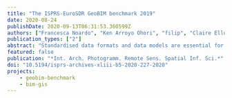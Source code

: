 ```yaml
---
title: "The ISPRS-EuroSDR GeoBIM benchmark 2019"
date: 2020-08-24
publishDate: 2020-09-13T06:31:53.360599Z
authors: ["Francesca Noardo", "Ken Arroyo Ohori", "filip", "Claire Ellul", "Lars Harrie", "Thomas Krijnen", "Margarita Kokla", "Jantien Stoter"]
publication_types: ["2"]
abstract: "Standardised data formats and data models are essential for data integration and interoperability, which in turn adds value to data by allowing its reuse in multiple contexts. For this reason, in recent years extensive efforts have been focused on standards development. When representing the built environment, 3D city models and Building Information Models are particularly relevant, and their integration is now required to underpin use cases that cover the full life-cycle of a built asset, including design and planning as well as operations and management, and to support legal applications such as cadastral systems. For those kinds of data, CityGML by the Open Geospatial Consortium and Industry Foundation Classes by buildingSMART are the most popular reference standards. However, many users report, often through informal channels, the difficulties of working with these formats. This paper summarizes the outcomes of the GeoBIM Benchmark 2019, a scientific initiative funded by ISPRS and EuroSDR to collect insights into the most relevant issues encountered in the management of CityGML and IFC within existing software. Alongside data management (import, visualisation, analysis, export) problems, issues of particular consequence in terms of integration relate to georeferencing IFC files and the conversions among the two kinds of formats and models. Thus, the benchmark was designed to explore these tasks in available software. Following analysis of the benchmark results, a key outcome is the impossibility to find clear patterns in the behaviour of tools, which consequently means there is no consistency in the implementation of standards. Although the results could seem disappointing, the criticality in managing these standards as they are was described and this awareness can be the starting point for further research or further standards development. Finally, this project was useful to gather a wide community around this topic, and the discussion about the GeoBIM-related issues was definitely pushed."
featured: false
publication: "*Int. Arch. Photogramm. Remote Sens. Spatial Inf. Sci.*"
doi: "10.5194/isprs-archives-xliii-b5-2020-227-2020"
projects:
    - geobim-benchmark
    - bim-gis
---
```

